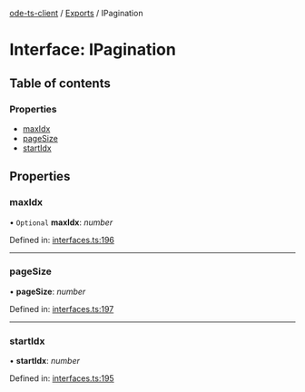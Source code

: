 [ode-ts-client](../README.md) / [Exports](../modules.md) / IPagination

# Interface: IPagination

## Table of contents

### Properties

- [maxIdx](ipagination.md#maxidx)
- [pageSize](ipagination.md#pagesize)
- [startIdx](ipagination.md#startidx)

## Properties

### maxIdx

• `Optional` **maxIdx**: *number*

Defined in: [interfaces.ts:196](https://github.com/opendigitaleducation/infrontexplore/blob/2f94543/src/ts/interfaces.ts#L196)

___

### pageSize

• **pageSize**: *number*

Defined in: [interfaces.ts:197](https://github.com/opendigitaleducation/infrontexplore/blob/2f94543/src/ts/interfaces.ts#L197)

___

### startIdx

• **startIdx**: *number*

Defined in: [interfaces.ts:195](https://github.com/opendigitaleducation/infrontexplore/blob/2f94543/src/ts/interfaces.ts#L195)
